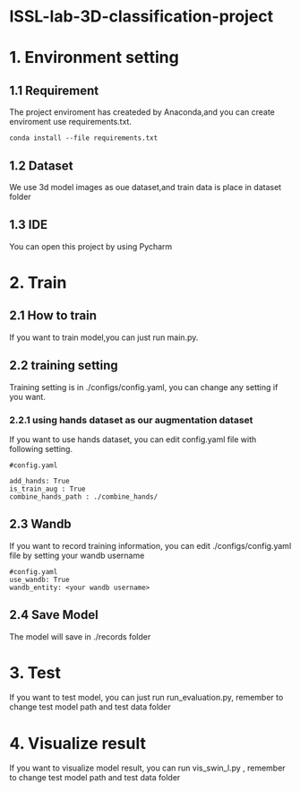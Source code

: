# ISSL-lab-3D-classification-project
# 1. Environment setting
## 1.1 Requirement
The project enviroment has createded by Anaconda,and you can create enviroment use requirements.txt.
```
conda install --file requirements.txt
``` 

## 1.2 Dataset
We use 3d model images as oue dataset,and 
train data is place in dataset folder
## 1.3 IDE
You can open this project by using Pycharm

# 2. Train

## 2.1 How to train
If you want to train model,you can just run main.py.

## 2.2 training setting
Training setting is in ./configs/config.yaml, you can change any setting if you want.
### 2.2.1 using hands dataset as our augmentation dataset
If you want to use hands dataset, you can edit config.yaml file with following setting.
 
```
#config.yaml

add_hands: True
is_train_aug : True
combine_hands_path : ./combine_hands/ 
```

## 2.3 Wandb
If you want to record training information, you can edit ./configs/config.yaml file by setting your wandb username
 
```
#config.yaml
use_wandb: True
wandb_entity: <your wandb username>
```

## 2.4 Save Model
The model will save in ./records folder


# 3. Test

If you want to test model, you can just run run_evaluation.py, remember to change test model path and test data folder

# 4. Visualize result

If you want to visualize model result, you can run vis_swin_l.py , remember to change test model path and test data folder